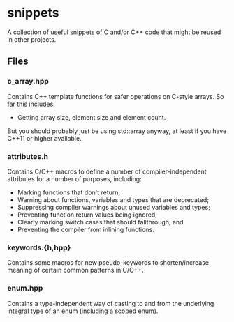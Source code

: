 # snippets
A collection of useful snippets of C and/or C++ code that might be
reused in other projects.

## Files

### c_array.hpp

Contains C++ template functions for safer operations on C-style
arrays. So far this includes:

- Getting array size, element size and element count.

But you should probably just be using std::array anyway, at least if
you have C++11 or higher available.

### attributes.h

Contains C/C++ macros to define a number of compiler-independent
attributes for a number of purposes, including:

- Marking functions that don't return;
- Warning about functions, variables and types that are deprecated;
- Suppressing compiler warnings about unused variables and types;
- Preventing function return values being ignored;
- Clearly marking switch cases that should fallthrough; and
- Preventing the compiler from inlining functions.

### keywords.{h,hpp}

Contains some macros for new pseudo-keywords to shorten/increase
meaning of certain common patterns in C/C++.

### enum.hpp

Contains a type-independent way of casting to and from the underlying
integral type of an enum (including a scoped enum).
